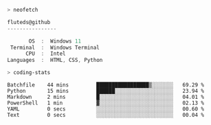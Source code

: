 ```zsh
> neofetch
```

<!--align="left" src="https://github.com/fluteds.png" alt="logo.png" width="200"/>-->

```csharp
fluteds@github
----------------

       OS  :  Windows 11
 Terminal  :  Windows Terminal
      CPU  :  Intel
Languages  :  HTML, CSS, Python
```

```zsh
> coding-stats
```

<!--START_SECTION:waka-->

```text
Batchfile    44 mins         █████████████████▒░░░░░░░   69.29 %
Python       15 mins         ██████░░░░░░░░░░░░░░░░░░░   23.94 %
Markdown     2 mins          █░░░░░░░░░░░░░░░░░░░░░░░░   04.01 %
PowerShell   1 min           ▓░░░░░░░░░░░░░░░░░░░░░░░░   02.13 %
YAML         0 secs          ░░░░░░░░░░░░░░░░░░░░░░░░░   00.60 %
Text         0 secs          ░░░░░░░░░░░░░░░░░░░░░░░░░   00.04 %
```

<!--END_SECTION:waka-->
